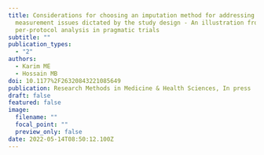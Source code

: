 ```yaml
---
title: Considerations for choosing an imputation method for addressing sparse
  measurement issues dictated by the study design - An illustration from
  per-protocol analysis in pragmatic trials
subtitle: ""
publication_types:
  - "2"
authors:
  - Karim ME
  - Hossain MB
doi: 10.1177%2F26320843221085649
publication: Research Methods in Medicine & Health Sciences, In press
draft: false
featured: false
image:
  filename: ""
  focal_point: ""
  preview_only: false
date: 2022-05-14T08:50:12.100Z
---
```

